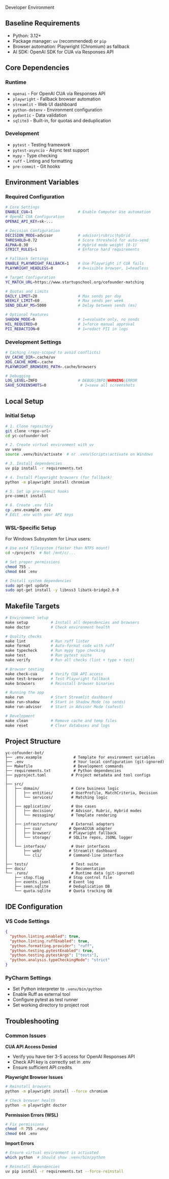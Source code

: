 Developer Environment

## Baseline Requirements
- Python: 3.12+
- Package manager: `uv` (recommended) or `pip`
- Browser automation: Playwright (Chromium) as fallback
- AI SDK: OpenAI SDK for CUA via Responses API

## Core Dependencies
### Runtime
- `openai` - For OpenAI CUA via Responses API
- `playwright` - Fallback browser automation
- `streamlit` - Web UI dashboard
- `python-dotenv` - Environment configuration
- `pydantic` - Data validation
- `sqlite3` - Built-in, for quotas and deduplication

### Development
- `pytest` - Testing framework
- `pytest-asyncio` - Async test support
- `mypy` - Type checking
- `ruff` - Linting and formatting
- `pre-commit` - Git hooks

## Environment Variables

### Required Configuration
```bash
# Core Settings
ENABLE_CUA=1                    # Enable Computer Use automation
# OpenAI CUA Configuration
OPENAI_API_KEY=sk-...

# Decision Configuration
DECISION_MODE=advisor           # advisor|rubric|hybrid
THRESHOLD=0.72                  # Score threshold for auto-send
ALPHA=0.30                      # Hybrid mode weight (0-1)
STRICT_RULES=1                  # Enforce hard requirements

# Fallback Settings
ENABLE_PLAYWRIGHT_FALLBACK=1    # Use Playwright if CUA fails
PLAYWRIGHT_HEADLESS=0           # 0=visible browser, 1=headless

# Target Configuration
YC_MATCH_URL=https://www.startupschool.org/cofounder-matching

# Quotas and Limits
DAILY_LIMIT=20                  # Max sends per day
WEEKLY_LIMIT=60                 # Max sends per week
SEND_DELAY_MS=5000              # Delay between sends (ms)

# Optional Features
SHADOW_MODE=0                   # 1=evaluate only, no sends
HIL_REQUIRED=0                  # 1=force manual approval
PII_REDACTION=0                 # 1=redact PII in logs
```

### Development Settings
```bash
# Caching (repo-scoped to avoid conflicts)
UV_CACHE_DIR=.cache/uv
XDG_CACHE_HOME=.cache
PLAYWRIGHT_BROWSERS_PATH=.cache/browsers

# Debugging
LOG_LEVEL=INFO                  # DEBUG|INFO|WARNING|ERROR
SAVE_SCREENSHOTS=0               # 1=save all screenshots
```

## Local Setup

### Initial Setup
```bash
# 1. Clone repository
git clone <repo-url>
cd yc-cofounder-bot

# 2. Create virtual environment with uv
uv venv
source .venv/bin/activate  # or .venv\Scripts\activate on Windows

# 3. Install dependencies
uv pip install -r requirements.txt

# 4. Install Playwright browsers (for fallback)
python -m playwright install chromium

# 5. Set up pre-commit hooks
pre-commit install

# 6. Create .env file
cp .env.example .env
# Edit .env with your API keys
```

### WSL-Specific Setup
For Windows Subsystem for Linux users:
```bash
# Use ext4 filesystem (faster than NTFS mount)
cd ~/projects  # Not /mnt/c/...

# Set proper permissions
chmod 755 .
chmod 644 .env

# Install system dependencies
sudo apt-get update
sudo apt-get install -y libnss3 libatk-bridge2.0-0
```

## Makefile Targets

```makefile
# Environment setup
make setup          # Install all dependencies and browsers
make doctor         # Check environment health

# Quality checks
make lint           # Run ruff linter
make format         # Auto-format code with ruff
make typecheck      # Run mypy type checking
make test           # Run pytest suite
make verify         # Run all checks (lint + type + test)

# Browser testing
make check-cua      # Verify CUA API access
make test-browser   # Test Playwright fallback
make browsers       # Reinstall browser binaries

# Running the app
make run            # Start Streamlit dashboard
make run-shadow     # Start in Shadow Mode (no sends)
make run-advisor    # Start in Advisor Mode (safest)

# Development
make clean          # Remove cache and temp files
make reset          # Clear databases and logs
```

## Project Structure
```
yc-cofounder-bot/
├── .env.example              # Template for environment variables
├── .env                      # Your local configuration (git-ignored)
├── Makefile                  # Development commands
├── requirements.txt          # Python dependencies
├── pyproject.toml           # Project metadata and tool configs
│
├── src/
│   ├── domain/              # Core business logic
│   │   ├── entities/        # UserProfile, MatchCriteria, Decision
│   │   └── services/        # Matching logic
│   │
│   ├── application/         # Use cases
│   │   ├── decision/        # Advisor, Rubric, Hybrid modes
│   │   └── messaging/       # Template rendering
│   │
│   ├── infrastructure/      # External adapters
│   │   ├── cua/            # OpenAICUA adapter
│   │   ├── browser/        # Playwright fallback
│   │   └── storage/        # SQLite repos, JSONL logger
│   │
│   └── interface/           # User interfaces
│       ├── web/            # Streamlit dashboard
│       └── cli/            # Command-line interface
│
├── tests/                   # Test suite
├── docs/                    # Documentation
└── .runs/                   # Runtime data (git-ignored)
    ├── stop.flag           # Stop control file
    ├── events.jsonl        # Event log
    ├── seen.sqlite         # Deduplication DB
    └── quota.sqlite        # Quota tracking DB
```

## IDE Configuration

### VS Code Settings
```json
{
  "python.linting.enabled": true,
  "python.linting.ruffEnabled": true,
  "python.formatting.provider": "ruff",
  "python.testing.pytestEnabled": true,
  "python.testing.pytestArgs": ["tests"],
  "python.analysis.typeCheckingMode": "strict"
}
```

### PyCharm Settings
- Set Python interpreter to `.venv/bin/python`
- Enable Ruff as external tool
- Configure pytest as test runner
- Set working directory to project root

## Troubleshooting

### Common Issues

**CUA API Access Denied**
- Verify you have tier 3-5 access for OpenAI Responses API
- Check API key is correctly set in .env
- Ensure sufficient API credits

**Playwright Browser Issues**
```bash
# Reinstall browsers
python -m playwright install --force chromium

# Check browser health
python -m playwright doctor
```

**Permission Errors (WSL)**
```bash
# Fix permissions
chmod -R 755 .runs/
chmod 644 .env
```

**Import Errors**
```bash
# Ensure virtual environment is activated
which python  # Should show .venv/bin/python

# Reinstall dependencies
uv pip install -r requirements.txt --force-reinstall
```